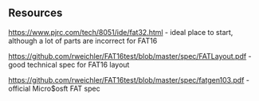 ## Resources

https://www.pjrc.com/tech/8051/ide/fat32.html - ideal place to start, although a lot of parts are incorrect for FAT16

https://github.com/rweichler/FAT16test/blob/master/spec/FATLayout.pdf - good technical spec for FAT16 layout

https://github.com/rweichler/FAT16test/blob/master/spec/fatgen103.pdf - official Micro$osft FAT spec
